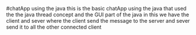#chatApp using the java 
this is the basic chatApp using the java that used the the java thread concept and the GUI part of the java in this we have the client and sever where the client send the message to the server and sever send it to all the other connected client 
